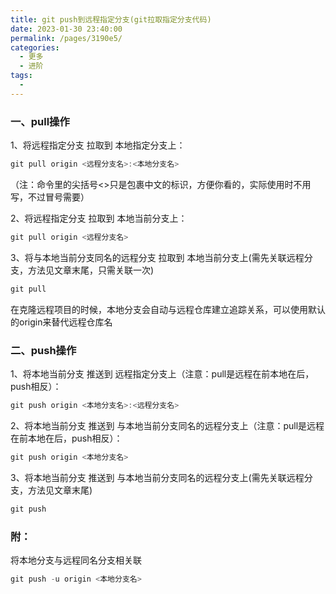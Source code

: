 ```yaml
---
title: git push到远程指定分支(git拉取指定分支代码)
date: 2023-01-30 23:40:00
permalink: /pages/3190e5/
categories:
  - 更多
  - 进阶
tags:
  - 
---
```

### 一、pull操作

1、将远程指定分支 拉取到 本地指定分支上：

```java
git pull origin <远程分支名>:<本地分支名>
```

（注：命令里的尖括号<>只是包裹中文的标识，方便你看的，实际使用时不用写，不过冒号需要）

2、将远程指定分支 拉取到 本地当前分支上：

```java
git pull origin <远程分支名>
```

3、将与本地当前分支同名的远程分支 拉取到 本地当前分支上(需先关联远程分支，方法见文章末尾，只需关联一次)

```java
git pull
```

在克隆远程项目的时候，本地分支会自动与远程仓库建立追踪关系，可以使用默认的origin来替代远程仓库名

### 二、push操作

1、将本地当前分支 推送到 远程指定分支上（注意：pull是远程在前本地在后，push相反）：

```java
git push origin <本地分支名>:<远程分支名>
```

2、将本地当前分支 推送到 与本地当前分支同名的远程分支上（注意：pull是远程在前本地在后，push相反）：

```java
git push origin <本地分支名>
```

3、将本地当前分支 推送到 与本地当前分支同名的远程分支上(需先关联远程分支，方法见文章末尾)

```java
git push
```

### 附：

将本地分支与远程同名分支相关联

```java
git push -u origin <本地分支名>
```
